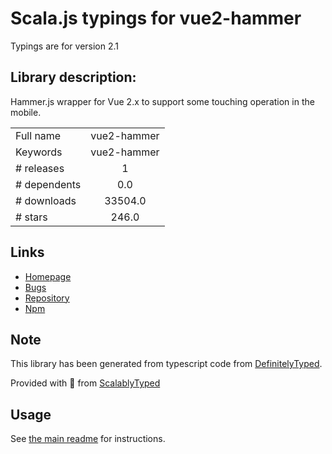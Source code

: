 
# Scala.js typings for vue2-hammer

Typings are for version 2.1

## Library description:
Hammer.js wrapper for Vue 2.x to support some touching operation in the mobile.

|                    |                 |
| ------------------ | :-------------: |
| Full name          | vue2-hammer |
| Keywords           | vue2-hammer |
| # releases         | 1 |
| # dependents       | 0.0 |
| # downloads        | 33504.0 |
| # stars            | 246.0 |

## Links
- [Homepage](https://github.com/bsdfzzzy/vue2-hammer#readme)
- [Bugs](https://github.com/bsdfzzzy/vue2-hammer/issues)
- [Repository](https://github.com/bsdfzzzy/vue2-hammer)
- [Npm](https://www.npmjs.com/package/vue2-hammer)
    


## Note
This library has been generated from typescript code from [DefinitelyTyped](https://definitelytyped.org).

Provided with :purple_heart: from [ScalablyTyped](https://github.com/oyvindberg/ScalablyTyped)

## Usage
See [the main readme](../../readme.md) for instructions.


